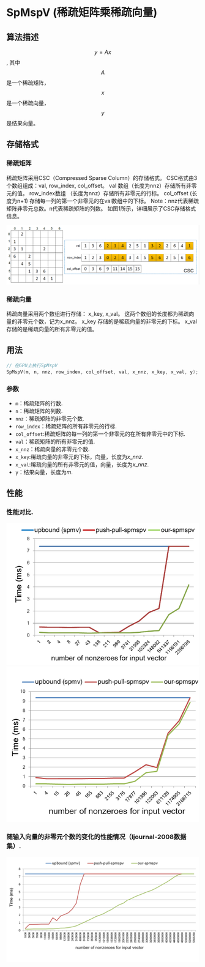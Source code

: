 # SpMspV (稀疏矩阵乘稀疏向量)

## 算法描述

$$y = Ax$$ , 其中$$A$$是一个稀疏矩阵，$$x$$ 是一个稀疏向量，$$y$$是结果向量。 

## 存储格式

### 稀疏矩阵

稀疏矩阵采用CSC（Compressed Sparse Column）的存储格式。
CSC格式由3个数组组成：val, row_index, col_offset。
val 数组（长度为nnz）存储所有非零元的值。
row_index数组 （长度为nnz）存储所有非零元的行标。
col_offset (长度为n+1) 存储每一列的第一个非零元的在val数组中的下标。 
Note：nnz代表稀疏矩阵非零元总数。n代表稀疏矩阵的列数。
如图1所示，详细展示了CSC存储格式信息。

 ![图1. 稀疏矩阵的CSC存储格式](../images/spmspv/csc.png)



### 稀疏向量

稀疏向量采用两个数组进行存储： x_key, x_val。
这两个数组的长度都为稀疏向量的非零元个数，记为x_nnz。
x_key 存储的是稀疏向量的非零元的下标。
x_val 存储的是稀疏向量的所有非零元的值。

## 用法

```cpp
// 在GPU上执行SpMspV
SpMspV(m, n, nnz, row_index, col_offset, val, x_nnz, x_key, x_val, y);
```

### 参数

* `m`：稀疏矩阵的行数.
* `n`：稀疏矩阵的列数.
* `nnz`：稀疏矩阵的非零元个数.
* `row_index`：稀疏矩阵的所有非零元的行标.
* `col_offset`:稀疏矩阵的每一列的第一个非零元的在所有非零元中的下标.
* `val`：稀疏矩阵的所有非零元的值.
* `x_nnz`：稀疏向量的非零元个数.
* `x_key`:稀疏向量的非零元的下标，向量，长度为$x\_{nnz}$.
* `x_val`:稀疏向量的所有非零元的值，向量，长度为$x\_{nnz}$.
* `y`：结果向量，长度为$m$.

## 性能

### 性能对比.

  ![图2.1 ljournal-2008数据集上的性能对比](../images/spmspv/spmspv-1.png)
  ![图2.2 soc-LiveJournal1数据集上的性能对比](../images/spmspv/spmspv-2.png)


### 随输入向量的非零元个数的变化的性能情况（ljournal-2008数据集）.

 ![图3 随着输入向量的非零元个数的变化的性能图(ljournal-2008数据集)](../images/spmspv/spmspv-3.png)